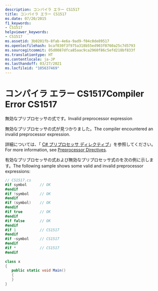 ```yaml
---
description: コンパイラ エラー CS1517
title: コンパイラ エラー CS1517
ms.date: 07/20/2015
f1_keywords:
- CS1517
helpviewer_keywords:
- CS1517
ms.assetid: 3b0201fb-8fab-4e6a-9ad9-f04c0de89517
ms.openlocfilehash: bcaf030f3f975a318b55ed903f0760a25c7d5793
ms.sourcegitcommit: 05d0087dfca85aac9ca2960f86c5efd218bf833f
ms.translationtype: HT
ms.contentlocale: ja-JP
ms.lasthandoff: 03/27/2021
ms.locfileid: "105637469"
---
```

# <a name="compiler-error-cs1517"></a><span data-ttu-id="6232e-103">コンパイラ エラー CS1517</span><span class="sxs-lookup"><span data-stu-id="6232e-103">Compiler Error CS1517</span></span>

<span data-ttu-id="6232e-104">無効なプリプロセッサの式です。</span><span class="sxs-lookup"><span data-stu-id="6232e-104">Invalid preprocessor expression</span></span>  
  
 <span data-ttu-id="6232e-105">無効なプリプロセッサの式が見つかりました。</span><span class="sxs-lookup"><span data-stu-id="6232e-105">The compiler encountered an invalid preprocessor expression.</span></span>  
  
 <span data-ttu-id="6232e-106">詳細については、「 [C# プリプロセッサ ディレクティブ](../language-reference/preprocessor-directives.md)」を参照してください。</span><span class="sxs-lookup"><span data-stu-id="6232e-106">For more information, see [Preprocessor Directives](../language-reference/preprocessor-directives.md).</span></span>  
  
 <span data-ttu-id="6232e-107">有効なプリプロセッサの式および無効なプリプロセッサ式のを次の例に示します。</span><span class="sxs-lookup"><span data-stu-id="6232e-107">The following sample shows some valid and invalid preprocessor expressions:</span></span>  
  
```csharp  
// CS1517.cs  
#if symbol      // OK  
#endif  
#if !symbol     // OK  
#endif  
#if (symbol)    // OK  
#endif  
#if true        // OK  
#endif  
#if false       // OK  
#endif  
#if 1           // CS1517  
#endif  
#if ~symbol     // CS1517  
#endif  
#if *           // CS1517  
#endif  
  
class x  
{  
   public static void Main()  
   {  
   }  
}  
```

